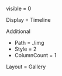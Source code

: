 

<!-- FolderConf -->

visible = 0

Display = Timeline

<!-- End of FolderConf -->



<!-- Passage4.md -->

Additional
- Path = ./img
- Style = 2
- ColumnCount = 1

Layout = Gallery

<!-- End of Passage4.md -->

